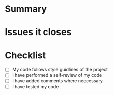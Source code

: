 # Summary

# Issues it closes

# Checklist

- [ ] My code follows style guidlines of the project
- [ ] I have performed a self-review of my code
- [ ] I have added comments where neccessary
- [ ] I have tested my code
